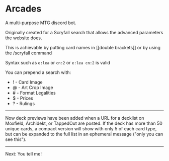 # Arcades

A multi-purpose MTG discord bot.

Originally created for a Scryfall search that allows the advanced parameters the website does.

This is achievable by putting card names in [[double brackets]] or by using the /scryfall command

Syntax such as `e:lea` or `cn:2` or `e:lea cn:2` is valid

You can prepend a search with:
- ! - Card Image
- @ - Art Crop Image
- \# - Format Legalities
- $ - Prices
- ? - Rulings

---

Now deck previews have been added when a URL for a decklist on Moxfield, Archidekt, or TappedOut are posted.
If the deck has more than 50 unique cards, a compact version will show with only 5 of each card type, but can be expanded to the full list in an ephemeral message ("only you can see this").

---

Next: You tell me!
